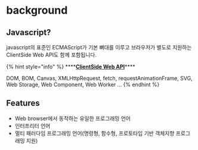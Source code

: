 # background

## Javascript?

javascript의 표준인 ECMAScript가 기본 뼈대를 이루고 브라우저가 별도로 지원하는 ClientSide Web API도 함께 포함됩니다.

{% hint style="info" %}
\*\*\*\*[**ClientSide Web API**](https://developer.mozilla.org/ko/docs/Web/API)\*\*\*\*

DOM, BOM, Canvas, XMLHttpRequest, fetch, requestAnimationFrame, SVG, Web Storage, Web Component, Web Worker ...
{% endhint %}

## Features

* Web browser에서 동작하는 유일한 프로그래밍 언어
* 인터프리터 언어
* 멀티 패러다임 프로그래밍 언어\(명령형, 함수형, 프로토타입 기반 객체지향 프로그래밍 지원\)

